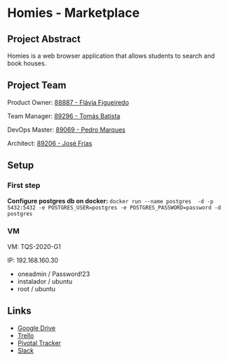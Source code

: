 # Homies - Marketplace

## Project Abstract

Homies is a web browser application that allows students to search and book houses.

## Project Team

Product Owner: [88887 - Flávia Figueiredo](https://github.com/flaviagfigueiredo)

Team Manager: [89296 - Tomás Batista](https://github.com/tomas99batista)

DevOps Master: [89069 - Pedro Marques](https://github.com/Pmiguelmarques)

Architect: [89206 - José Frias](https://github.com/joselfrias)

## Setup

### First step
**Configure postgres db on docker:** 
```docker run --name postgres  -d -p 5432:5432 -e POSTGRES_USER=postgres -e POSTGRES_PASSWORD=password -d postgres```

### VM
VM: TQS-2020-G1

IP: 192.168.160.30

- oneadmin / Password!23
- instalador / ubuntu
- root / ubuntu

## Links
- [Google Drive](https://drive.google.com/drive/folders/1rgzAPeLD0_XlIS92oBTSDtjoLlHx3OAM?usp=sharing)
- [Trello](https://trello.com/invite/b/K4x0FAe7/353d22e1576eb93852802a2a27f097c4/homiesmarketplace)
- [Pivotal Tracker](https://www.pivotaltracker.com/projects/2447400)
- [Slack](https://join.slack.com/t/homiesmarketplace/shared_invite/zt-e9fdp8wh-KNNSun3cX~EcJCv_KcRATA)
